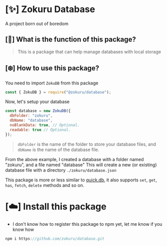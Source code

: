 # [✨] Zokuru Database
A project born out of boredom

## [💫] What is the function of this package?
> This is a package that can help manage databases with local storage

## [❄️] How to use this package?
You need to import `ZokuDB` from this package
```js
const { ZokuDB } = require("@zokuru/database");
```
Now, let's setup your database
```js
const database = new ZokuDB({
  dbFolder: "zokuru",
  dbName: "database",
  noBlankData: true, // Optional.
  readable: true // Optional.
});
```
> `dbFolder` is the name of the folder to store your database files, and `dbName` is the name of the database file.

From the above example, I created a database with a folder named "zokuru", and a file named "database"
This will create a new (or existing) database file with a directory `./zokuru/database.json`

This package is more or less similar to [quick.db](https://npmjs.com/package/quick.db), it also supports `set`, `get`, `has`, `fetch`, `delete` methods and so on.

# [☁️] Install this package
* I don't know how to register this package to npm yet, let me know if you know how
```js
npm i https://github.com/zokuru/database.git
```
